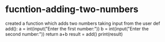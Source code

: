 # fucntion-adding-two-numbers
created a function which adds two numbers taking input from the user
def add():
    a = int(input("Enter the first number:"))
    b = int(input("Enter the second number:"))
    return a+b
result = add()
print(result)
